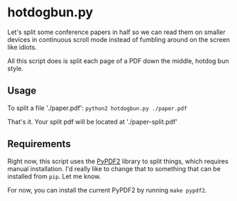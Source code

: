 hotdogbun.py
============

Let's split some conference papers in half so we can read them on
smaller devices in continuous scroll mode instead of fumbling around on
the screen like idiots.

All this script does is split each page of a PDF down the middle,
hotdog bun style.

Usage
-----

To split a file './paper.pdf': `python2 hotdogbun.py ./paper.pdf`

That's it. Your split pdf will be located at './paper-split.pdf'

Requirements
------------

Right now, this script uses the [PyPDF2](https://github.com/knowah/PyPDF2/)
library to split things, which requires manual installation. I'd really like
to change that to something that can be installed from `pip`. Let me know.

For now, you can install the current PyPDF2 by running `make pypdf2`.
